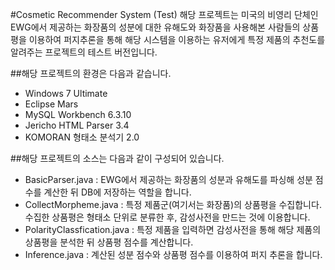 #Cosmetic Recommender System (Test)
해당 프로젝트는 미국의 비영리 단체인 EWG에서 제공하는 화장품의 성분에 대한 유해도와 화장품을 사용해본 사람들의 상품평을 이용하여
퍼지추론을 통해 해당 시스템을 이용하는 유저에게 특정 제품의 추천도를 알려주는 프로젝트의 테스트 버전입니다.

##해당 프로젝트의 환경은 다음과 같습니다.
- Windows 7 Ultimate
- Eclipse Mars
- MySQL Workbench 6.3.10
- Jericho HTML Parser 3.4
- KOMORAN 형태소 분석기 2.0

##해당 프로젝트의 소스는 다음과 같이 구성되어 있습니다.
- BasicParser.java : EWG에서 제공하는 화장품의 성분과 유해도를 파싱해 성분 점수를 계산한 뒤 DB에 저장하는 역할을 합니다.
- CollectMorpheme.java : 특정 제품군(여기서는 화장품)의 상품평을 수집합니다. 수집한 상품평은 형태소 단위로 분류한 후, 감성사전을 만드는 것에 이용합니다.
- PolarityClassfication.java : 특정 제품을 입력하면 감성사전을 통해 해당 제품의 상품평을 분석한 뒤 상품평 점수를 계산합니다.
- Inference.java : 계산된 성분 점수와 상품평 점수를 이용하여 퍼지 추론을 합니다.